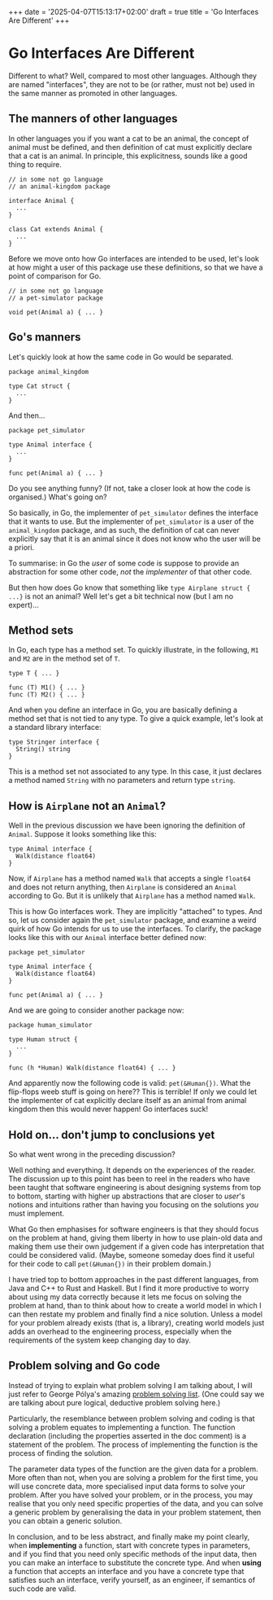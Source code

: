 +++
date = '2025-04-07T15:13:17+02:00'
draft = true
title = 'Go Interfaces Are Different'
+++

# Go Interfaces Are Different

Different to what? Well, compared to most other languages. Although they are
named "interfaces", they are not to be (or rather, must not be) used in the same
manner as promoted in other languages.

## The manners of other languages

In other languages you if you want a cat to be an animal, the concept of animal
must be defined, and then definition of cat must explicitly declare that a cat
is an animal. In principle, this explicitness, sounds like a good thing to
require.

```
// in some not go language
// an animal-kingdom package

interface Animal {
  ...
}

class Cat extends Animal {
  ...
}
```

Before we move onto how Go interfaces are intended to be used, let's look at
how might a user of this package use these definitions, so that we have a point
of comparison for Go.

```
// in some not go language
// a pet-simulator package

void pet(Animal a) { ... }
```

## Go's manners

Let's quickly look at how the same code in Go would be separated.

```
package animal_kingdom

type Cat struct {
  ...
}
```

And then...

```
package pet_simulator

type Animal interface {
  ...
}

func pet(Animal a) { ... }
```

Do you see anything funny? (If not, take a closer look at how the code is
organised.) What's going on?

So basically, in Go, the implementer of `pet_simulator` defines the interface
that it wants to use. But the implementer of `pet_simulator` is a user of the
`animal_kingdom` package, and as such, the definition of cat can never explicitly
say that it is an animal since it does not know who the user will be a priori.

To summarise: in Go the _user_ of some code is suppose to provide an
abstraction for some other code, _not_ the _implementer_ of that other code.

But then how does Go know that something like `type Airplane struct { ...}` is
not an animal? Well let's get a bit technical now (but I am no expert)...

## Method sets

In Go, each type has a method set. To quickly illustrate, in the following,
`M1` and `M2` are in the method set of `T`.

```
type T { ... }

func (T) M1() { ... }
func (T) M2() { ... }
```

And when you define an interface in Go, you are basically defining a method
set that is not tied to any type. To give a quick example, let's look at a
standard library interface:

```
type Stringer interface {
  String() string
}
```

This is a method set not associated to any type. In this case, it just declares
a method named `String` with no parameters and return type `string`.

## How is `Airplane` not an `Animal`?

Well in the previous discussion we have been ignoring the definition of
`Animal`. Suppose it looks something like this:

```
type Animal interface {
  Walk(distance float64)
}
```

Now, if `Airplane` has a method named `Walk` that accepts a single `float64`
and does not return anything, then `Airplane` is considered an `Animal`
according to Go. But it is unlikely that `Airplane` has a method named `Walk`.

This is how Go interfaces work. They are implicitly "attached" to types. And so,
let us consider again the `pet_simulator` package, and examine a weird quirk of
how Go intends for us to use the interfaces. To clarify, the package looks like
this with our `Animal` interface better defined now:

```
package pet_simulator

type Animal interface {
  Walk(distance float64)
}

func pet(Animal a) { ... }
```

And we are going to consider another package now:

```
package human_simulator

type Human struct {
  ...
}

func (h *Human) Walk(distance float64) { ... }
```

And apparently now the following code is valid: `pet(&Human{})`. What the
flip-flops weeb stuff is going on here?? This is terrible! If only we could
let the implementer of cat explicitly declare itself as an animal from animal
kingdom then this would never happen! Go interfaces suck!

## Hold on... don't jump to conclusions yet

So what went wrong in the preceding discussion?

Well nothing and everything. It depends on the experiences of the reader. The
discussion up to this point has been to reel in the readers who have been taught
that software engineering is about designing systems from top to bottom,
starting with higher up abstractions that are closer to _user_'s notions and
intuitions rather than having you focusing on the solutions _you_ must implement.

What Go then emphasises for software engineers is that they should focus on the
problem at hand, giving them liberty in how to use plain-old data and making
them use their own judgement if a given code has interpretation that could be
considered valid. (Maybe, someone someday does find it useful for their code
to call `pet(&Human{})` in their problem domain.)

I have tried top to bottom approaches in the past different languages, from Java
and C++ to Rust and Haskell. But I find it more productive to worry about using
my data correctly because it lets me focus on solving the problem at hand, than
to think about how to create a world model in which I can then restate my
problem and finally find a nice solution. Unless a model for your problem
already exists (that is, a library), creating world models just adds an overhead
to the engineering process, especially when the requirements of the system keep
changing day to day.

## Problem solving and Go code

Instead of trying to explain what problem solving I am talking about, I will
just refer to George Pólya's amazing [problem solving list](https://sass.queensu.ca/sites/sasswww/files/uploaded_files/Resource%20PDFs/polya.pdf).
(One could say we are talking about pure logical, deductive problem solving here.)

Particularly, the resemblance between problem solving and coding is that solving
a problem equates to implementing a function. The function declaration
(including the properties asserted in the doc comment) is a statement of the
problem. The process of implementing the function is the process of finding
the solution.

The parameter data types of the function are the given data for a problem. More
often than not, when you are solving a problem for the first time, you will
use concrete data, more specialised input data forms to solve your problem.
After you have solved your problem, or in the process, you may realise that
you only need specific properties of the data, and you can solve a generic
problem by generalising the data in your problem statement, then you can obtain
a generic solution.

In conclusion, and to be less abstract, and finally make my point clearly, when
**implementing** a function, start with concrete types in parameters, and if you
find that you need only specific methods of the input data, then you can make an
interface to substitute the concrete type. And when **using** a function that
accepts an interface and you have a concrete type that satisfies such an
interface, verify yourself, as an engineer, if semantics of such code are valid.
